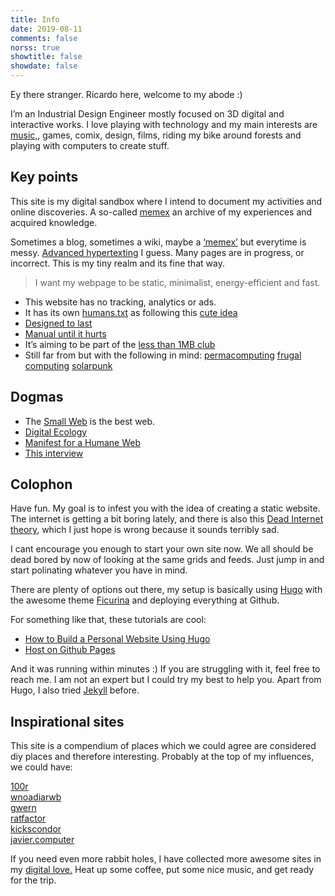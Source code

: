 ```yaml
---
title: Info
date: 2019-08-11
comments: false
norss: true
showtitle: false
showdate: false
---
```


Ey there stranger. Ricardo here, welcome to my abode :)

I’m an Industrial Design Engineer mostly focused on 3D digital and interactive works. I love playing with technology and my main interests are [music,](/pages/etc/gigs/), games, comix, design, films, riding my bike around forests and playing with computers to create stuff.



## Key points

This site is my digital sandbox where I intend to document my activities and online discoveries. A so-called [memex](https://pluralistic.net/2021/05/09/the-memex-method/) an archive of my experiences and acquired knowledge.

Sometimes a blog, sometimes a wiki, maybe a [‘memex’](https://pluralistic.net/2021/05/09/the-memex-method/) but everytime is messy.
[Advanced hypertexting](https://www.kickscondor.com/hypertexting/) I guess.  Many pages are in progress, or incorrect. This is my tiny realm and its fine that way. 

> I want my webpage to be static, minimalist, energy-efficient and fast.
- This website has no tracking, analytics or ads.
- It has its own [humans.txt](/humans.txt) as following this [cute idea](https://humanstxt.org/)
- [Designed to last](https://jeffhuang.com/designed_to_last/)
- [Manual until it hurts](https://indieweb.org/manual_until_it_hurts)
- It’s aiming to be part of the [less than 1MB club](https://1mb.club/blog/https-redirects/)
- Still far from but with the following in mind: [permacomputing](https://permacomputing.net/permacomputing/) [frugal computing](https://arxiv.org/pdf/2303.06642)  [solarpunk](https://adasokol.com/on-the-solar-adaptations/)

## Dogmas

- The [Small Web](https://neustadt.fr/essays/the-small-web/) is the best web.
- [Digital Ecology](https://adasokol.com/digital-ecology/)
- [Manifest for a Humane Web](https://humanewebmanifesto.com/)
- [This interview](https://www.kickscondor.com/nadia-eghbal/)

## Colophon

Have fun. My goal is to infest you with the idea of creating a static website. The internet is getting a bit boring lately, and there is also this [Dead Internet theory](https://en.wikipedia.org/wiki/Dead_Internet_theory), which I just hope is wrong because it sounds terribly sad.

I cant encourage you enough to start your own site now. We all should be dead bored by now of looking at the same grids and feeds. Just jump in and start polinating whatever you have in mind.

There are plenty of options out there, my setup is basically using [Hugo](https://gohugo.io/) with the awesome theme [Ficurina](https://gitlab.com/gabmus/hugo-ficurinia) and deploying everything at Github.

For something like that, these tutorials are cool:

- [How to Build a Personal Website Using Hugo](https://juliecodestack.github.io/2023/04/13/build_hugo_site/)
- [Host on Github Pages](https://gohugo.io/hosting-and-deployment/hosting-on-github/)

And it was running within minutes :) If you are struggling with it, feel free to reach me. I am not an expert but I could try my best to help you. Apart from Hugo, I also tried [Jekyll](https://jekyllrb.com/) before.

## Inspirational sites

This site is a compendium of places which we could agree are considered diy places and therefore interesting. Probably at the top of my influences, we could have:

[100r](https://100r.co/site/about_us.html)\
[wnoadiarwb](https://wnoadiarwb.us/)\
[gwern](https://gwern.net/index)\
[ratfactor](https://ratfactor.com/)\
[kickscondor](https://www.kickscondor.com/)\
[javier.computer](https://javier.computer/)

If you need even more rabbit holes, I have collected more awesome sites in my [digital love.](/pages/etc/digital-love/) Heat up some coffee, put some nice music, and get ready for the trip.